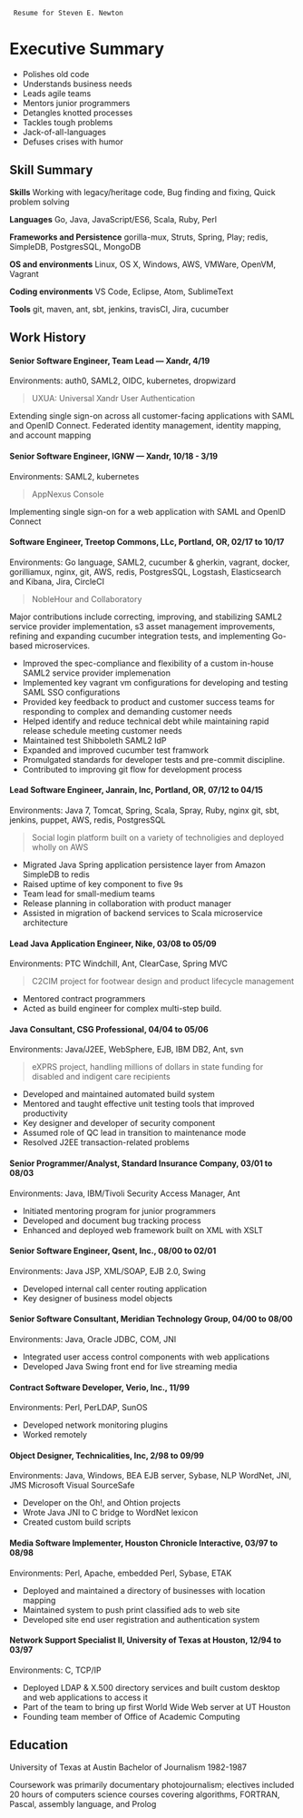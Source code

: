      Resume for Steven E. Newton
# Executive Summary
* Polishes old code
* Understands business needs
* Leads agile teams
* Mentors junior programmers
* Detangles knotted processes
* Tackles tough problems
* Jack-of-all-languages
* Defuses crises with humor

## Skill Summary

**Skills** Working with legacy/heritage code, Bug finding and fixing, Quick problem solving

**Languages** Go, Java, JavaScript/ES6, Scala, Ruby, Perl

**Frameworks and Persistence** gorilla-mux, Struts, Spring, Play; redis, SimpleDB, PostgresSQL, MongoDB

**OS and environments** Linux, OS X, Windows, AWS, VMWare, OpenVM, Vagrant

**Coding environments** VS Code, Eclipse, Atom, SublimeText

**Tools** git, maven, ant, sbt, jenkins, travisCI, Jira, cucumber

## Work History

#### Senior Software Engineer, Team Lead — Xandr, 4/19
Environments: auth0, SAML2, OIDC, kubernetes, dropwizard
> UXUA: Universal Xandr User Authentication

Extending single sign-on across all customer-facing applications with SAML and OpenID Connect. Federated identity management, identity mapping, and account mapping

#### Senior Software Engineer, IGNW — Xandr, 10/18 - 3/19
Environments: SAML2, kubernetes
> AppNexus Console

Implementing single sign-on for a web application with SAML and OpenID Connect

#### Software Engineer, Treetop Commons, LLc, Portland, OR, 02/17 to 10/17
Environments: Go language, SAML2, cucumber & gherkin, vagrant, docker, gorilliamux, nginx, git, AWS, redis, PostgresSQL, Logstash, Elasticsearch and Kibana, Jira, CircleCI
> NobleHour and Collaboratory

Major contributions include correcting, improving, and stabilizing SAML2 service provider implementation, s3 asset management improvements, refining and expanding cucumber integration tests, and implementing Go-based microservices.

* Improved the spec-compliance and flexibility of a custom in-house SAML2 service provider implemenation
* Implemented key vagrant vm configurations for developing and testing SAML SSO configurations
* Provided key feedback to product and customer success teams for responding to complex and demanding customer needs
* Helped identify and reduce technical debt while maintaining rapid release schedule meeting customer needs
* Maintained test Shibboleth SAML2 IdP
* Expanded and improved cucumber test framwork
* Promulgated standards for developer tests and pre-commit discipline.
* Contributed to improving git flow for development process

#### Lead Software Engineer, Janrain, Inc, Portland, OR, 07/12 to 04/15
Environments: Java 7, Tomcat,  Spring, Scala, Spray, Ruby, nginx git, sbt, jenkins, puppet, AWS, redis, PostgresSQL
> Social login platform built on a variety of technoligies and deployed wholly on AWS

* Migrated Java Spring application persistence layer from Amazon SimpleDB to redis
* Raised  uptime of key component to five 9s
* Team lead for small-medium teams
* Release planning in collaboration with product manager
* Assisted in migration of backend services to Scala microservice architecture

#### Lead Java Application Engineer, Nike, 03/08 to 05/09
Environments: PTC Windchill, Ant, ClearCase, Spring MVC
> C2CIM project for footwear design and product lifecycle management
* Mentored contract programmers
* Acted as build engineer for complex multi-step build.

#### Java Consultant, CSG Professional, 04/04 to 05/06
Environments: Java/J2EE, WebSphere, EJB, IBM DB2, Ant, svn
> eXPRS project, handling millions of dollars in state funding for disabled and indigent care recipients

* Developed and maintained automated build system
* Mentored and taught effective unit testing tools  that improved productivity
* Key designer and developer of security component
* Assumed role of QC lead in transition to maintenance mode
* Resolved J2EE transaction-related problems

#### Senior Programmer/Analyst, Standard Insurance Company, 03/01 to 08/03
Environments: Java, IBM/Tivoli Security Access Manager, Ant
* Initiated mentoring program for junior programmers
* Developed and document bug tracking process
* Enhanced and deployed web framework built on XML with XSLT

#### Senior Software Engineer, Qsent, Inc., 08/00 to 02/01
Environments: Java JSP, XML/SOAP, EJB 2.0, Swing
* Developed internal call center routing application
* Key designer of business model objects

#### Senior Software Consultant, Meridian Technology Group, 04/00 to 08/00
Environments: Java, Oracle JDBC, COM, JNI
* Integrated user access control components with web applications
* Developed Java Swing front end for live streaming media

#### Contract Software Developer, Verio, Inc., 11/99
Environments: Perl, PerLDAP, SunOS
* Developed network monitoring plugins
* Worked remotely

#### Object Designer, Technicalities, Inc, 2/98 to 09/99
Environments: Java, Windows,  BEA EJB server, Sybase, NLP WordNet, JNI, JMS Microsoft Visual SourceSafe
* Developer on the Oh!, and Ohtion projects
* Wrote Java JNI to C bridge to WordNet lexicon
* Created custom build scripts

#### Media Software Implementer, Houston Chronicle Interactive, 03/97 to 08/98
Environments: Perl, Apache, embedded Perl, Sybase, ETAK
* Deployed and maintained a directory of businesses with location mapping
* Maintained system to push print classified ads to web site
* Developed site end user registration and authentication system

#### Network Support Specialist II, University of Texas at Houston, 12/94 to 03/97
Environments: C, TCP/IP
* Deployed LDAP & X.500 directory services and built custom desktop and web applications to access it
* Part of the team to bring up first World Wide Web server at UT Houston
* Founding team member of Office of Academic Computing

## Education
University of Texas at Austin
Bachelor of Journalism
1982-1987

Coursework was primarily documentary photojournalism; electives included 20 hours of computers science courses covering algorithms, FORTRAN, Pascal, assembly language, and Prolog
